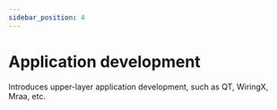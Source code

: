 ```yaml
---
sidebar_position: 4
---
```


# Application development

Introduces upper-layer application development, such as QT, WiringX, Mraa, etc.

<!-- <DocCardList /> -->
